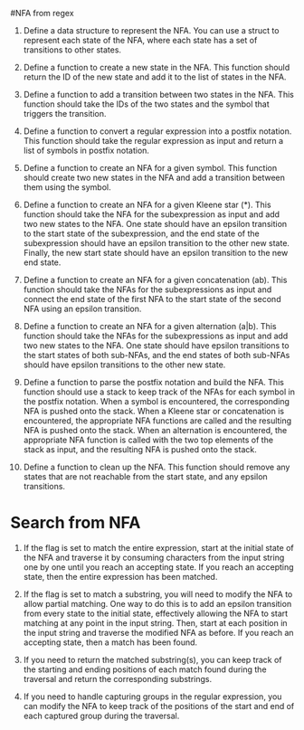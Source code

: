 #NFA from regex
1. Define a data structure to represent the NFA. You can use a struct to represent each state of the NFA, where each state has a set of transitions to other states.

2. Define a function to create a new state in the NFA. This function should return the ID of the new state and add it to the list of states in the NFA.

3. Define a function to add a transition between two states in the NFA. This function should take the IDs of the two states and the symbol that triggers the transition.

4. Define a function to convert a regular expression into a postfix notation. This function should take the regular expression as input and return a list of symbols in postfix notation.

5. Define a function to create an NFA for a given symbol. This function should create two new states in the NFA and add a transition between them using the symbol.

6. Define a function to create an NFA for a given Kleene star (*). This function should take the NFA for the subexpression as input and add two new states to the NFA. One state should have an epsilon transition to the start state of the subexpression, and the end state of the subexpression should have an epsilon transition to the other new state. Finally, the new start state should have an epsilon transition to the new end state.

7. Define a function to create an NFA for a given concatenation (ab). This function should take the NFAs for the subexpressions as input and connect the end state of the first NFA to the start state of the second NFA using an epsilon transition.

8. Define a function to create an NFA for a given alternation (a|b). This function should take the NFAs for the subexpressions as input and add two new states to the NFA. One state should have epsilon transitions to the start states of both sub-NFAs, and the end states of both sub-NFAs should have epsilon transitions to the other new state.

9. Define a function to parse the postfix notation and build the NFA. This function should use a stack to keep track of the NFAs for each symbol in the postfix notation. When a symbol is encountered, the corresponding NFA is pushed onto the stack. When a Kleene star or concatenation is encountered, the appropriate NFA functions are called and the resulting NFA is pushed onto the stack. When an alternation is encountered, the appropriate NFA function is called with the two top elements of the stack as input, and the resulting NFA is pushed onto the stack.

10. Define a function to clean up the NFA. This function should remove any states that are not reachable from the start state, and any epsilon transitions.

# Search from NFA
1. If the flag is set to match the entire expression, start at the initial state of the NFA and traverse it by consuming characters from the input string one by one until you reach an accepting state. If you reach an accepting state, then the entire expression has been matched.

2. If the flag is set to match a substring, you will need to modify the NFA to allow partial matching. One way to do this is to add an epsilon transition from every state to the initial state, effectively allowing the NFA to start matching at any point in the input string. Then, start at each position in the input string and traverse the modified NFA as before. If you reach an accepting state, then a match has been found.

3. If you need to return the matched substring(s), you can keep track of the starting and ending positions of each match found during the traversal and return the corresponding substrings.

4. If you need to handle capturing groups in the regular expression, you can modify the NFA to keep track of the positions of the start and end of each captured group during the traversal.